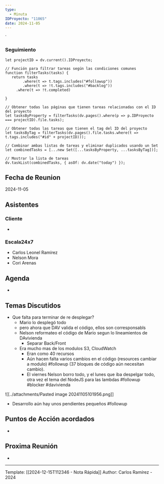 ```yaml
---
type:
  - Minuta
IDProyecto: "11065"
date: 2024-11-05
---
```

`

### Seguimiento

```dataviewjs
let projectID = dv.current().IDProyecto;

// Función para filtrar tareas según las condiciones comunes
function filterTasks(tasks) {
   return tasks
        .where(t => t.tags.includes("#followup"))
        .where(t => !t.tags.includes("#backlog"))
     .where(t => !t.completed)
        
}

// Obtener todas las páginas que tienen tareas relacionadas con el ID del proyecto
let tasksByProperty = filterTasks(dv.pages().where(p => p.IDProyecto === projectID).file.tasks);

// Obtener todas las tareas que tienen el tag del ID del proyecto
let tasksByTag = filterTasks(dv.pages().file.tasks.where(t => t.tags.includes("#id" + projectID)));

// Combinar ambas listas de tareas y eliminar duplicados usando un Set
let combinedTasks = [...new Set([...tasksByProperty, ...tasksByTag])];

// Mostrar la lista de tareas
dv.taskList(combinedTasks, { asOf: dv.date("today") });
 ```
## Fecha de Reunion
2024-11-05

## Asistentes

### Cliente
* 
### Escala24x7
- Carlos Leonel Ramírez
-  Nelson Mora
- Cori Arenas

## Agenda
* 
## Temas Discutidos
*  Que falta para terminar de re desplegar?
	* Mario lo desplegó todo
	* pero ahora que DAV valida el código, ellos son corresponsabls
	* Nelson reformateo el código de Mario segun lo lineamientos de DAvivienda
		* Separar Back/Front
	* Era mucho mas de los modulos S3, CloudWatch 
		* Eran como 40 recursos
		* Aún hacen falta varios cambios en el código (resources cambiar a modulo) #followup (37 bloques de código aún necesitan cambio). 
		* El viernes Nelson borro todo, y el lunes que iba despelgar todo,  otra vez el tema del NodeJS para las lambdas #followup #blocker #davivienda

![[../attachments/Pasted image 20241105101956.png]]
* Desarrollo aún hay unos pendientes pequeños #followup 


## Puntos de Acción acordados
- 

## Proxima Reunión
*   

---
Template: [[2024-12-15T112346 - Nota Rápida]]
Author: Carlos Ramírez - 2024

